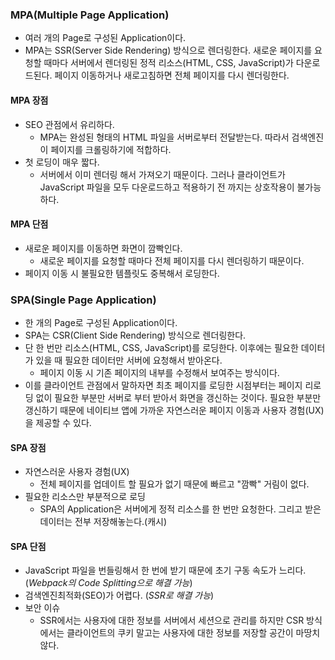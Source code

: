 ### MPA(Multiple Page Application)

- 여러 개의 Page로 구성된 Application이다.
- MPA는 SSR(Server Side Rendering) 방식으로 렌더링한다. 새로운 페이지를 요청할 때마다 서버에서 렌더링된 정적 리소스(HTML, CSS, JavaScript)가 
다운로드된다. 페이지 이동하거나 새로고침하면 전체 페이지를 다시 렌더링한다.

#### MPA 장점
- SEO 관점에서 유리하다.
  - MPA는 완성된 형태의 HTML 파일을 서버로부터 전달받는다. 따라서 검색엔진이 페이지를 크롤링하기에 적합하다.
- 첫 로딩이 매우 짧다.
  - 서버에서 이미 렌더링 해서 가져오기 때문이다. 그러나 클라이언트가 JavaScript 파일을 모두 다운로드하고 적용하기 전 까지는 상호작용이 불가능하다.

#### MPA 단점
- 새로운 페이지를 이동하면 화면이 깜빡인다.
  - 새로운 페이지를 요청할 때마다 전체 페이지를 다시 렌더링하기 때문이다.
- 페이지 이동 시 불필요한 템플릿도 중복해서 로딩한다.

### SPA(Single Page Application)

- 한 개의 Page로 구성된 Application이다.
- SPA는 CSR(Client Side Rendering) 방식으로 렌더링한다.
- 단 한 번만 리소스(HTML, CSS, JavaScript)를 로딩한다. 이후에는 필요한 데이터가 있을 때 필요한 데이터만 서버에 요청해서 받아온다.
  - 페이지 이동 시 기존 페이지의 내부를 수정해서 보여주는 방식이다.
- 이를 클라이언트 관점에서 말하자면 최초 페이지를 로딩한 시점부터는 페이지 리로딩 없이 필요한 부분만 서버로 부터 받아서 화면을 갱신하는 것이다.
필요한 부분만 갱신하기 때문에 네이티브 앱에 가까운 자연스러운 페이지 이동과 사용자 경험(UX)을 제공할 수 있다.

#### SPA 장점
- 자연스러운 사용자 경험(UX)
  - 전체 페이지를 업데이트 할 필요가 없기 때문에 빠르고 "깜빡" 거림이 없다.
- 필요한 리소스만 부분적으로 로딩
  - SPA의 Application은 서버에게 정적 리소스를 한 번만 요청한다. 그리고 받은 데이터는 전부 저장해놓는다.(캐시)

#### SPA 단점
- JavaScript 파일을 번들링해서 한 번에 받기 때문에 초기 구동 속도가 느리다. (_Webpack의 Code Splitting으로 해결 가능_)
- 검색엔진최적화(SEO)가 어렵다. (_SSR로 해결 가능_)
- 보안 이슈
  - SSR에서는 사용자에 대한 정보를 서버에서 세션으로 관리를 하지만 CSR 방식에서는 클라이언트의 쿠키 말고는 사용자에 대한 정보를 저장할 공간이 마땅치 않다.